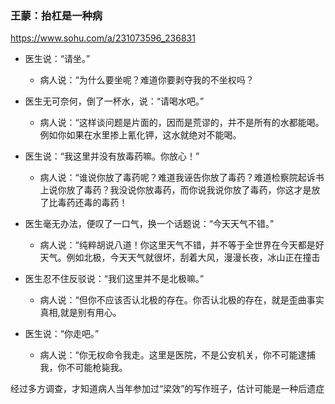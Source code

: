 ### 王蒙：抬杠是一种病
https://www.sohu.com/a/231073596_236831

- 医生说：“请坐。”
  - 病人说：“为什么要坐呢？难道你要剥夺我的不坐权吗？

- 医生无可奈何，倒了一杯水，说：“请喝水吧。”
  - 病人说：“这样谈问题是片面的，因而是荒谬的，并不是所有的水都能喝。例如你如果在水里掺上氰化钾，这水就绝对不能喝。

- 医生说：“我这里并没有放毒药嘛。你放心！”
  - 病人说：“谁说你放了毒药呢？难道我诬告你放了毒药？难道检察院起诉书上说你放了毒药？我没说你放毒药，而你说我说你放了毒药，你这才是放了比毒药还毒的毒药！

- 医生毫无办法，便叹了一口气，换一个话题说：“今天天气不错。”
  - 病人说：“纯粹胡说八道！你这里天气不错，并不等于全世界在今天都是好天气。例如北极，今天天气就很坏，刮着大风，漫漫长夜，冰山正在撞击

- 医生忍不住反驳说：“我们这里并不是北极嘛。”
  - 病人说：“但你不应该否认北极的存在。你否认北极的存在，就是歪曲事实真相,就是别有用心。

- 医生说：“你走吧。”
  - 病人说：“你无权命令我走。这里是医院，不是公安机关，你不可能逮捕我，你不可能枪毙我。

经过多方调查，才知道病人当年参加过“梁效”的写作班子，估计可能是一种后遗症
